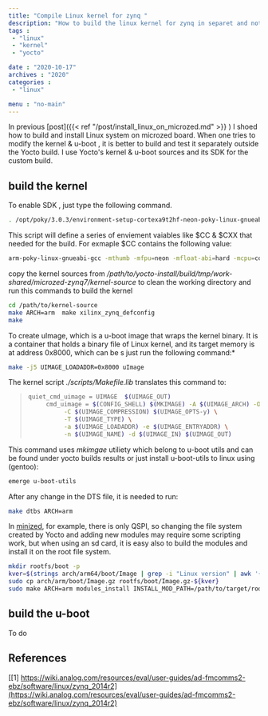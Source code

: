 ```yaml
---
title: "Compile Linux kernel for zynq "
description: "How to build the linux kernel for zynq in separet and not as part of the yocto build."
tags : 
 - "linux"
 - "kernel"
 - "yocto"

date : "2020-10-17"
archives : "2020"
categories : 
 - "linux"

menu : "no-main"
---
```

 In previous [post]({{< ref "/post/install_linux_on_microzed.md" >}} ) I shoed how to build and install Linux system on microzed board. When one tries to modify the kernel & u-boot , it is better to build and test it separately outside the Yocto build.  I use Yocto's kernel & u-boot sources and its SDK for the custom build.


## build the kernel

To enable SDK , just type the following command. 
```bash
. /opt/poky/3.0.3/environment-setup-cortexa9t2hf-neon-poky-linux-gnueabi
```
This script will define a series of enviement vaiables like $CC & $CXX that needed for the build. For exmaple $CC contains the following value:
```bash
arm-poky-linux-gnueabi-gcc -mthumb -mfpu=neon -mfloat-abi=hard -mcpu=cortex-a9 -fstack-protector-strong -D_FORTIFY_SOURCE=2 -Wformat -Wformat-security -Werror=format-security --sysroot=/opt/poky/3.0.3/sysroots/cortexa9t2hf-neon-poky-linux-gnueabi
```
copy the kernel sources from  */path/to/yocto-install/build/tmp/work-shared/microzed-zynq7/kernel-source* to clean the working directory and run this commands to build the kernel

```bash
cd /path/to/kernel-source
make ARCH=arm  make xilinx_zynq_defconfig
make
```
To create uImage, which is a u-boot image that wraps the kernel binary. It is a container that holds a binary file of Linux kernel, and its target memory is at address  0x8000, which can be s just run the following command:*
```bash
make -j5 UIMAGE_LOADADDR=0x8000 uImage
```
The kernel script *./scripts/Makefile.lib*  translates this command  to:
>```bash
>quiet_cmd_uimage = UIMAGE  $(UIMAGE_OUT)
>      cmd_uimage = $(CONFIG_SHELL) $(MKIMAGE) -A $(UIMAGE_ARCH) -O linux \
>			-C $(UIMAGE_COMPRESSION) $(UIMAGE_OPTS-y) \
>			-T $(UIMAGE_TYPE) \
>			-a $(UIMAGE_LOADADDR) -e $(UIMAGE_ENTRYADDR) \
>			-n $(UIMAGE_NAME) -d $(UIMAGE_IN) $(UIMAGE_OUT)
>```
This command uses *mkimgae* utiliety which belong to u-boot utils and can be found under yocto builds results or just install u-boot-utils to linux using (gentoo):
```bash
emerge u-boot-utils
```

After any change in the DTS file, it is needed to run:
```bash
make dtbs ARCH=arm
```

In [minized](http://zedboard.org/product/minized), for example, there is only QSPI, so changing the file system created by Yocto and adding new modules may require some scripting work, but when using an sd card, it is easy also to build the modules and install it on the root file system.  
```bash
mkdir rootfs/boot -p
kver=$(strings arch/arm64/boot/Image | grep -i "Linux version" | awk '{print $3}')
sudo cp arch/arm/boot/Image.gz rootfs/boot/Image.gz-${kver}
sudo make ARCH=arm modules_install INSTALL_MOD_PATH=/path/to/target/root/file/system
```

## build the u-boot
To do





## References
[[1] https://wiki.analog.com/resources/eval/user-guides/ad-fmcomms2-ebz/software/linux/zynq_2014r2](https://wiki.analog.com/resources/eval/user-guides/ad-fmcomms2-ebz/software/linux/zynq_2014r2)  


